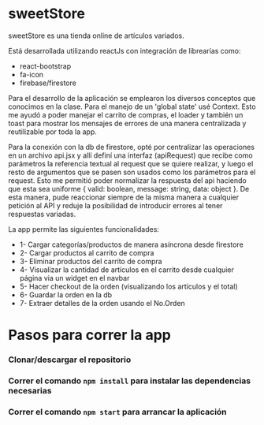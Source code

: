 # sweetStore

sweetStore es una tienda online de artículos variados.

Está desarrollada utilizando reactJs con integración de librearías como:

* react-bootstrap
* fa-icon
* firebase/firestore

Para el desarrollo de la aplicación se emplearon los diversos conceptos que conocimos en la clase. Para el manejo de un 'global state' usé Context. Esto me ayudó a poder manejar el carrito de compras, el loader y también un toast para mostrar los mensajes de errores de una manera centralizada y reutilizable por toda la app.

Para la conexión con la db de firestore, opté por centralizar las operaciones en un archivo api.jsx y allí definí una interfaz (apiRequest) que recibe como parámetros la referencia textual al request que se quiere realizar, y luego el resto de argumentos que se pasen son usados como los parámetros para el request. Esto me permitió poder normalizar la respuesta del api haciendo que esta sea uniforme { valid: boolean, message: string, data: object }. De esta manera, pude reaccionar siempre de la misma manera a cualquier petición al API y reduje la posibilidad de introducir errores al tener respuestas variadas.

La app permite las siguientes funcionalidades:

* 1- Cargar categorías/productos de manera asíncrona desde firestore
* 2- Cargar productos al carrito de compra 
* 3- Eliminar productos del carrito de compra
* 4- Visualizar la cantidad de artículos en el carrito desde cualquier página via un widget en el navbar
* 5- Hacer checkout de la orden (visualizando los artículos y el total)
* 6- Guardar la orden en la db 
* 7- Extraer detalles de la orden usando el No.Orden

# Pasos para correr la app

### Clonar/descargar el repositorio

### Correr el comando `npm install` para instalar las dependencias necesarias

### Correr el comando `npm start` para arrancar la aplicación
